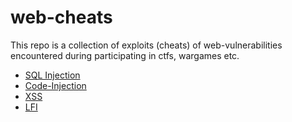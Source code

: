 # web-cheats
This repo is a collection of exploits (cheats) of web-vulnerabilities encountered during participating in ctfs, wargames etc.

* [SQL Injection](https://github.com/rnehra01/web-cheats/blob/master/sqli.md)
* [Code-Injection](https://github.com/rnehra01/web-cheats/blob/master/codeexec.md)
* [XSS](https://github.com/rnehra01/web-cheats/blob/master/xss.md)
* [LFI](https://github.com/rnehra01/web-cheats/blob/master/lfi.md)